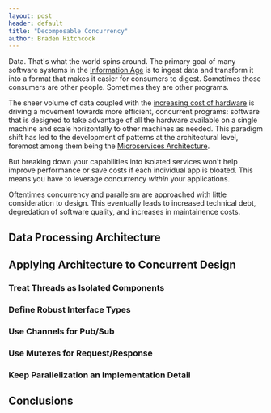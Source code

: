 ```yaml
---
layout: post
header: default
title: "Decomposable Concurrency"
author: Braden Hitchcock
---
```


Data. That's what the world spins around. The primary goal of many software
systems in the [Information Age] is to ingest data and transform it into a
format that makes it easier for consumers to digest. Sometimes those consumers
are other people. Sometimes they are other programs.

The sheer volume of data coupled with the [increasing cost of hardware] is
driving a movement towards more efficient, concurrent programs: software that is
designed to take advantage of all the hardware available on a single machine and
scale horizontally to other machines as needed. This paradigm shift has led to
the development of patterns at the architectural level, foremost among them
being the [Microservices Architecture].

But breaking down your capabilities into isolated services won't help improve
performance or save costs if each individual app is bloated. This means you have
to leverage concurrency _within_ your applications.

Oftentimes concurrency and paralleism are approached with little consideration
to design. This eventually leads to increased technical debt, degredation of
software quality, and increases in maintainence costs.

## Data Processing Architecture

## Applying Architecture to Concurrent Design

### Treat Threads as Isolated Components

### Define Robust Interface Types

### Use Channels for Pub/Sub

### Use Mutexes for Request/Response

### Keep Parallelization an Implementation Detail

## Conclusions

<!-- prettier-ignore-start -->
[Information Age]: https://en.wikipedia.org/wiki/Information_Age
[increasing cost of hardware]: https://www.splunk.com/en_us/blog/learn/cloud-cost-trends.html
[Microservices Architecture]: https://microservices.io/
<!-- prettier-ignore-end -->
